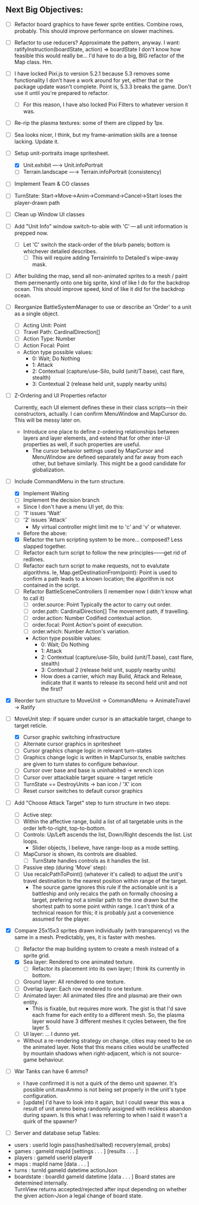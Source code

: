 ## Next Big Objectives:
- [ ] Refactor board graphics to have fewer sprite entities.
      Combine rows, probably. This should improve performance on slower machines.
- [ ] Refactor to use reducers? Approximate the pattern, anyway.
      I want: ratifyInstruction(boardState, action) => boardState
      I don't know how feasible this would really be... I'd have to do a big, BIG refactor
      of the Map class. Hm.


- [ ] I have locked Pixi.js to version 5.2.1 because 5.3 removes some functionality
I don't have a work around for yet, either that or the package update wasn't complete.
Point is, 5.3.3 breaks the game. Don't use it until you're prepared to refactor.
    - [ ] For this reason, I have also locked Pixi Filters to whatever version it was.

- [ ] Re-rip the plasma textures: some of them are clipped by 1px.
- [ ] Sea looks nicer, I think, but my frame-animation skills are a teense lacking. Update it.
- [ ] Setup unit-portraits image spritesheet.
    - [X] Unit.exhibit —→ Unit.infoPortrait
    - [ ] Terrain.landscape —→ Terrain.infoPortrait (consistency)

- [ ] Implement Team & CO classes
- [ ] TurnState: Start→Move→Anim→Command→Cancel→Start loses the player-drawn path
- [ ] Clean up Window UI classes
- [ ] Add "Unit Info" window switch-to-able with 'C' — all unit information is prepped now.
    - [ ] Let 'C' switch the stack-order of the blurb panels; bottom is whichever detailed describes.
        - [ ] This will require adding TerrainInfo to Detailed's wipe-away mask.

- [ ] After building the map, send all non-animated sprites to a mesh / paint them permenantly onto one big sprite, kind of like I do for the backdrop ocean. This should improve speed, kind of like it did for the backdrop ocean.

- [ ] Reorganize BattleSystemManager to use or describe an 'Order' to a unit as a single object.
    - [ ] Acting Unit: Point
    - [ ] Travel Path: CardinalDirection[]
    - [ ] Action Type: Number
    - [ ] Action Focal: Point
    - Action type possible values:
        - 0: Wait; Do Nothing
        - 1: Attack
        - 2: Contextual (capture/use-Silo, build (unit/T.base), cast flare, stealth)
        - 3: Contextual 2 (release held unit, supply nearby units)

- [ ] Z-Ordering and UI Properties refactor

  Currently, each UI element defines these in their class scripts—in their constructors, actually. I can confirm MenuWindow and MapCursor do.
  This will be messy later on.

  - Introduce one place to define z-ordering relationships between layers and layer elements, and extend that for other inter-UI properties as well, if such properties are useful.
    - The cursor behavior settings used by MapCursor and MenuWindow are defined separately and far away from each other, but behave similarly. This might be a good candidate for globalization.

- [ ] Include CommandMenu in the turn structure.
    - [X] Implement Waiting
    - [ ] Implement the decision branch
    - Since I don't have a menu UI yet, do this:
    - [ ] '1' issues 'Wait'
    - [ ] '2' issues 'Attack'
        - My virtual controller might limit me to 'c' and 'v' or whatever.
    - Before the above:
    - [X] Refactor the turn scripting system to be more... composed? Less slapped together.
    - [ ] Refactor each turn script to follow the new principles——get rid of redlines.
    - [ ] Refactor each turn script to make requests, not to evalutate algorithms.
          Ie, Map.getDestinationFrom(point): Point is used to confirm a path leads to a known location; the algorithm is not contained in the script.
    - [ ] Refactor BattleSceneControllers (I remember now I didn't know what to call it)
        - [ ] order.source: Point               Typically the actor to carry out order.
        - [ ] order.path: CardinalDirection[]   The movement path, if travelling.
        - [ ] order.action: Number              Codified contextual action.
        - [ ] order.focal: Point                Action's point of execution.
        - [ ] order.which: Number               Action's variation.
        - Action type possible values:
            - 0: Wait; Do Nothing
            - 1: Attack
            - 2: Contextual (capture/use-Silo, build (unit/T.base), cast flare, stealth)
            - 3: Contextual 2 (release held unit, supply nearby units)
            - How does a carrier, which may Build, Attack and Release, indicate
              that it wants to release its second held unit and not the first?

- [x] Reorder turn structure to MoveUnit → CommandMenu → AnimateTravel → Ratify

- [ ] MoveUnit step: if square under cursor is an attackable target, change to target reticle.
    - [X] Cursor graphic switching infrastructure
    - [ ] Alternate cursor graphics in spritesheet
    - [ ] Cursor graphics change logic in relevant turn-states
    - [ ] Graphics change logic is written in MapCursor.ts, enable switches are given to turn states to configure behaviour.
    - [ ] Cursor over base and base is uninhabited → wrench icon
    - [ ] Cursor over attackable target square → target reticle
    - [ ] TurnState == DestroyUnits → ban icon / 'X' icon
    - [ ] Reset cursor switches to default cursor graphics

- [ ] Add "Choose Attack Target" step to turn structure in two steps:
    - [ ] Active step:
    - [ ] Within the affective range, build a list of all targetable units in the order left-to-right, top-to-bottom.
    - [ ] Controls: Up/Left ascends the list, Down/Right descends the list. List loops.
        - Slider objects, I believe, have range-loop as a mode setting.
    - [ ] MapCursor is shown, its controls are disabled.
        - [ ] TurnState handles controls as it handles the list.
    - [ ] Passive step (during 'Move' step):
    - [ ] Use recalcPathToPoint() (whatever it's called) to adjust the unit's travel destination to the nearest position within range of the target.
        - The source game ignores this rule if the actionable unit is a battleship and only recalcs the path on formally choosing a target, prefering not a similar path to the one drawn but the shortest path to some point within range. I can't think of a technical reason for this; it is probably just a convenience assumed for the player.

- [x] Compare 25x15x3 sprites drawn individually (with transparency) vs the same in a mesh.
    Predictably, yes, it is faster with meshes.
    - [ ] Refactor the map building system to create a mesh instead of a sprite grid.
    - [X] Sea layer: Rendered to one animated texture.
        - [ ] Refactor its placement into its own layer; I think its currently in bottom.
    - [ ] Ground layer: All rendered to one texture.
    - [ ] Overlap layer: Each row rendered to one texture.
    - [ ] Animated layer: All animated tiles (fire and plasma) are their own entity.
        - This is fixable, but requires more work.
        The gist is that I'd save each frame for each entity to a different mesh. So, the plasma layer would have 3 different meshes it cycles between, the fire layer 5.
    - [ ] UI layer: ... I dunno yet.
    - Without a re-rendering strategy on change, cities may need to be on the animated layer. Note that this means cities would be unaffected by mountain shadows when right-adjacent, which is not source-game behaviour.

- [ ] War Tanks can have 6 ammo?
    - I have confirmed it is not a quirk of the demo unit spawner. It's possible
    unit.maxAmmo is not being set properly in the unit's type configuration.
    - [update] I'd have to look into it again, but I could swear this was a result of unit ammo being randomly assigned with reckless abandon during spawn. Is this what I was referring to when I said it wasn't a quirk of the spawner?


- [ ] Server and database setup
  Tables:
- users : userId login pass(hashed/salted) recovery(email, probs)
- games : gameId mapId [settings . . . ] [results . . . ]
- players : gameId userId player#
- maps : mapId name [data . . . ]
- turns : turnId gameId datetime actionJson
- boardstate : boardId gameId datetime [data . . . ]
Board states are determined internally.  
TurnView returns accepted/rejected after input depending on whether the given
action-Json a legal change of board state.